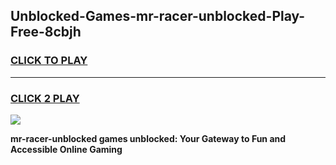 
## Unblocked-Games-mr-racer-unblocked-Play-Free-8cbjh
<h3>
<a href="https://premium76.site?title=mr-racer-unblocked&ref=17A">CLICK TO PLAY</a></h3>
<hr>

<h3>
<a href="https://premium76.site?title=mr-racer-unblocked&ref=17A">CLICK 2 PLAY</a>
  
</h3>

<a href="https://premium76.site?title=mr-racer-unblocked&ref=17A"><img src="https://clearcache.store/games.png"></a>


**mr-racer-unblocked games unblocked: Your Gateway to Fun and Accessible Online Gaming**
